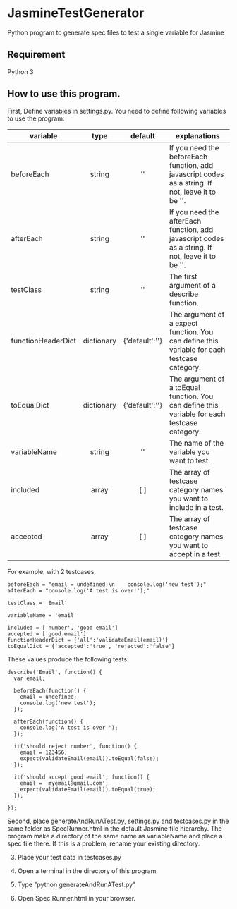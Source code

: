 # JasmineTestGenerator
Python program to generate spec files to test a single variable for Jasmine

## Requirement
Python 3

## How to use this program.

First, Define variables in settings.py. You need to define following variables to use the program:

| variable | type | default | explanations |
| -------- | :--: | :--------: |------------ |
| beforeEach | string | '' | If you need the beforeEach function, add javascript codes as a string. If not, leave it to be ''.|
| afterEach | string | '' | If you need the afterEach function, add javascript codes as a string. If not, leave it to be ''.|
| testClass | string | '' | The first argument of a describe function. |
| functionHeaderDict | dictionary | {'default':''} | The argument of a expect function. You can define this variable for each testcase category. |
| toEqualDict | dictionary | {'default':''}  | The argument of a toEqual function. You can define this variable for each testcase category. |
| variableName | string | '' | The name of the variable you want to test. |
| included | array | [ ] | The array of testcase category names you want to include in a test. |
| accepted | array | [ ] | The array of testcase category names you want to accept in a test. |

For example, with 2 testcases, 
```
beforeEach = "email = undefined;\n    console.log('new test');"
afterEach = "console.log('A test is over!');"

testClass = 'Email'

variableName = 'email'

included = ['number', 'good email']
accepted = ['good email']
functionHeaderDict = {'all':'validateEmail(email)'}
toEqualDict = {'accepted':'true', 'rejected':'false'}

```
These values produce the following tests:

```
describe('Email', function() {
  var email;

  beforeEach(function() {
    email = undefined;
    console.log('new test');
  });

  afterEach(function() {
    console.log('A test is over!');
  });

  it('should reject number', function() {
    email = 123456;
    expect(validateEmail(email)).toEqual(false);
  });

  it('should accept good email', function() {
    email = 'myemail@gmail.com';
    expect(validateEmail(email)).toEqual(true);
  });

});

```

Second, place generateAndRunATest.py, settings.py and testcases.py in the same folder as SpecRunner.html in the default Jasmine file hierarchy. The program make a directory of the same name as variableName and place a spec file there. If this is a problem, rename your existing directory.

3. Place your test data in testcases.py

4. Open a terminal in the directory of this program

5. Type "python generateAndRunATest.py"

6. Open Spec.Runner.html in your browser.
